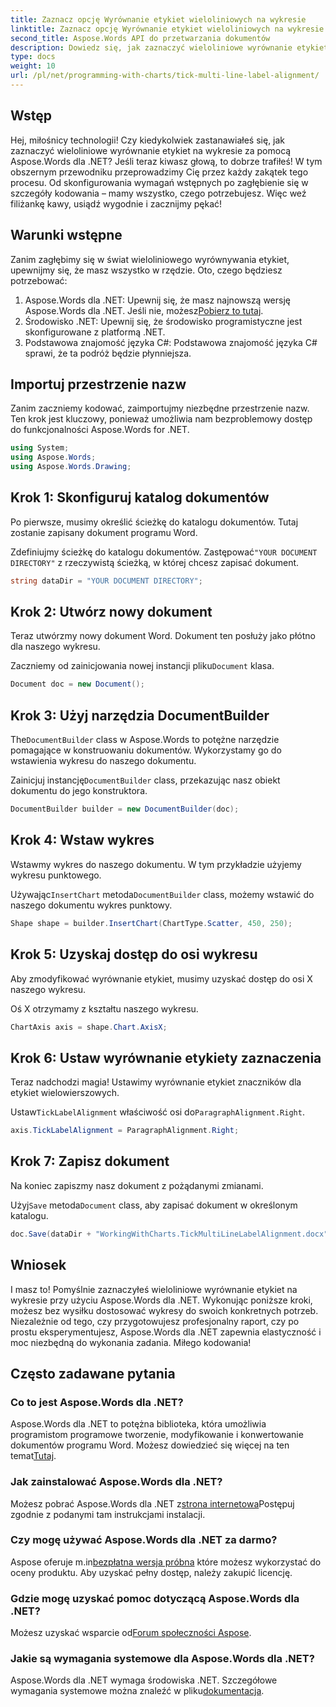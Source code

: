 ```yaml
---
title: Zaznacz opcję Wyrównanie etykiet wieloliniowych na wykresie
linktitle: Zaznacz opcję Wyrównanie etykiet wieloliniowych na wykresie
second_title: Aspose.Words API do przetwarzania dokumentów
description: Dowiedz się, jak zaznaczyć wieloliniowe wyrównanie etykiet na wykresie za pomocą Aspose.Words dla .NET, korzystając z naszego szczegółowego przewodnika krok po kroku. Idealny dla programistów na wszystkich poziomach.
type: docs
weight: 10
url: /pl/net/programming-with-charts/tick-multi-line-label-alignment/
---
```

## Wstęp

Hej, miłośnicy technologii! Czy kiedykolwiek zastanawiałeś się, jak zaznaczyć wieloliniowe wyrównanie etykiet na wykresie za pomocą Aspose.Words dla .NET? Jeśli teraz kiwasz głową, to dobrze trafiłeś! W tym obszernym przewodniku przeprowadzimy Cię przez każdy zakątek tego procesu. Od skonfigurowania wymagań wstępnych po zagłębienie się w szczegóły kodowania – mamy wszystko, czego potrzebujesz. Więc weź filiżankę kawy, usiądź wygodnie i zacznijmy pękać!

## Warunki wstępne

Zanim zagłębimy się w świat wieloliniowego wyrównywania etykiet, upewnijmy się, że masz wszystko w rzędzie. Oto, czego będziesz potrzebować:

1.  Aspose.Words dla .NET: Upewnij się, że masz najnowszą wersję Aspose.Words dla .NET. Jeśli nie, możesz[Pobierz to tutaj](https://releases.aspose.com/words/net/).
2. Środowisko .NET: Upewnij się, że środowisko programistyczne jest skonfigurowane z platformą .NET.
3. Podstawowa znajomość języka C#: Podstawowa znajomość języka C# sprawi, że ta podróż będzie płynniejsza.

## Importuj przestrzenie nazw

Zanim zaczniemy kodować, zaimportujmy niezbędne przestrzenie nazw. Ten krok jest kluczowy, ponieważ umożliwia nam bezproblemowy dostęp do funkcjonalności Aspose.Words for .NET.

```csharp
using System;
using Aspose.Words;
using Aspose.Words.Drawing;
```

## Krok 1: Skonfiguruj katalog dokumentów

Po pierwsze, musimy określić ścieżkę do katalogu dokumentów. Tutaj zostanie zapisany dokument programu Word.


 Zdefiniujmy ścieżkę do katalogu dokumentów. Zastępować`"YOUR DOCUMENT DIRECTORY"` z rzeczywistą ścieżką, w której chcesz zapisać dokument.

```csharp
string dataDir = "YOUR DOCUMENT DIRECTORY";
```

## Krok 2: Utwórz nowy dokument

Teraz utwórzmy nowy dokument Word. Dokument ten posłuży jako płótno dla naszego wykresu.

 Zaczniemy od zainicjowania nowej instancji pliku`Document` klasa.

```csharp
Document doc = new Document();
```

## Krok 3: Użyj narzędzia DocumentBuilder

 The`DocumentBuilder` class w Aspose.Words to potężne narzędzie pomagające w konstruowaniu dokumentów. Wykorzystamy go do wstawienia wykresu do naszego dokumentu.

 Zainicjuj instancję`DocumentBuilder` class, przekazując nasz obiekt dokumentu do jego konstruktora.

```csharp
DocumentBuilder builder = new DocumentBuilder(doc);
```

## Krok 4: Wstaw wykres

Wstawmy wykres do naszego dokumentu. W tym przykładzie użyjemy wykresu punktowego.

 Używając`InsertChart` metoda`DocumentBuilder` class, możemy wstawić do naszego dokumentu wykres punktowy.

```csharp
Shape shape = builder.InsertChart(ChartType.Scatter, 450, 250);
```

## Krok 5: Uzyskaj dostęp do osi wykresu

Aby zmodyfikować wyrównanie etykiet, musimy uzyskać dostęp do osi X naszego wykresu.

Oś X otrzymamy z kształtu naszego wykresu.

```csharp
ChartAxis axis = shape.Chart.AxisX;
```

## Krok 6: Ustaw wyrównanie etykiety zaznaczenia

Teraz nadchodzi magia! Ustawimy wyrównanie etykiet znaczników dla etykiet wielowierszowych.

 Ustaw`TickLabelAlignment` właściwość osi do`ParagraphAlignment.Right`.

```csharp
axis.TickLabelAlignment = ParagraphAlignment.Right;
```

## Krok 7: Zapisz dokument

Na koniec zapiszmy nasz dokument z pożądanymi zmianami.

 Użyj`Save` metoda`Document` class, aby zapisać dokument w określonym katalogu.

```csharp
doc.Save(dataDir + "WorkingWithCharts.TickMultiLineLabelAlignment.docx");
```

## Wniosek

I masz to! Pomyślnie zaznaczyłeś wieloliniowe wyrównanie etykiet na wykresie przy użyciu Aspose.Words dla .NET. Wykonując poniższe kroki, możesz bez wysiłku dostosować wykresy do swoich konkretnych potrzeb. Niezależnie od tego, czy przygotowujesz profesjonalny raport, czy po prostu eksperymentujesz, Aspose.Words dla .NET zapewnia elastyczność i moc niezbędną do wykonania zadania. Miłego kodowania!

## Często zadawane pytania

### Co to jest Aspose.Words dla .NET?

 Aspose.Words dla .NET to potężna biblioteka, która umożliwia programistom programowe tworzenie, modyfikowanie i konwertowanie dokumentów programu Word. Możesz dowiedzieć się więcej na ten temat[Tutaj](https://reference.aspose.com/words/net/).

### Jak zainstalować Aspose.Words dla .NET?

 Możesz pobrać Aspose.Words dla .NET z[strona internetowa](https://releases.aspose.com/words/net/)Postępuj zgodnie z podanymi tam instrukcjami instalacji.

### Czy mogę używać Aspose.Words dla .NET za darmo?

 Aspose oferuje m.in[bezpłatna wersja próbna](https://releases.aspose.com/) które możesz wykorzystać do oceny produktu. Aby uzyskać pełny dostęp, należy zakupić licencję.

### Gdzie mogę uzyskać pomoc dotyczącą Aspose.Words dla .NET?

 Możesz uzyskać wsparcie od[Forum społeczności Aspose](https://forum.aspose.com/c/words/8).

### Jakie są wymagania systemowe dla Aspose.Words dla .NET?

 Aspose.Words dla .NET wymaga środowiska .NET. Szczegółowe wymagania systemowe można znaleźć w pliku[dokumentacja](https://reference.aspose.com/words/net/).